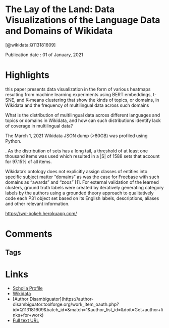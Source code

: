 
The Lay of the Land: Data Visualizations of the Language Data and Domains of Wikidata
=====================================================================================
  
  [@wikidata:Q113181609]  
  
Publication date : 01 of January, 2021  

# Highlights
this paper presents data visualization in the
form of various heatmaps resulting from machine learning experiments
using BERT embeddings, t-SNE, and K-means clustering that show the
kinds of topics, or domains, in Wikidata and the frequency of multilingual data across such domains

What is the distribution of multilingual data
across different languages and topics or domains in Wikidata, and how can such
distributions identify lack of coverage in multilingual data?

The March 1, 2021 Wikidata JSON dump (>80GB) was profiled using Python.

. As the distribution of sets has a long tail, a threshold of at least one thousand items
was used which resulted in a |S| of 1588 sets that account for 97.15% of all items.

Wikidata’s ontology does not explicitly assign classes
of entities into specific subject matter “domains” as was the case for Freebase
with such domains as “awards” and “zoos” [1]. For external validation of the
learned clusters, ground truth labels were created by iteratively generating category labels by the authors using a grounded theory approach to qualitatively
code each P31 object set based on its English labels, descriptions, aliases and
other relevant information.

https://wd-bokeh.herokuapp.com/

<!-- site takes a while to load, seems to be up but not running-->
# Comments

## Tags

# Links
  
 * [Scholia Profile](https://scholia.toolforge.org/work/Q113181609)  
 * [Wikidata](https://www.wikidata.org/wiki/Q113181609)  
 * [Author Disambiguator](https://author-
disambiguator.toolforge.org/work_item_oauth.php?id=Q113181609&batch_id=&match=1&author_list_id=&doit=Get+author+links+for+work)  
 * [Full text URL](http://ceur-ws.org/Vol-2980/paper365.pdf)  
